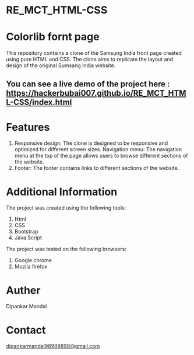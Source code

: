 # RE_MCT_HTML-CSS
# Colorlib fornt page 

This repository contains a clone of the Samsung India front page created using pure HTML and CSS. The clone aims to replicate the layout and design of the original Sumsang India website.

## You can see a live demo of the project here : https://hackerbubai007.github.io/RE_MCT_HTML-CSS/index.html 

# Features
1. Responsive design: The clone is designed to be responsive and optimized for different screen sizes. Navigation menu: The navigation menu at the top of the page allows users to browse different sections of the website.
2. Footer: The footer contains links to different sections of the website.

# Additional Information
The project was created using the following tools:
1. Html
2. CSS
3. Bootstrap
4. Java Script

The project was tested on the following browsers:
1. Google chrome
2. Mozila firefox

 # Auther
 Dipankar Mandal

 # Contact
 dipankarmandal98989898@gmail.com
 
